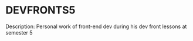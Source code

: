 # DEVFRONTS5
Description: Personal work of front-end dev during his dev front lessons at semester 5
